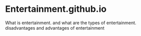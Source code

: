 # Entertainment.github.io
What is entertainment. and what are the types of entertainment. disadvantages and advantages of entertainment
